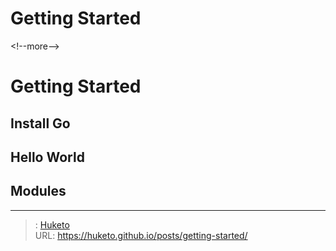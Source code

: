 # Getting Started


&lt;!--more--&gt;

# Getting Started

## Install Go

## Hello World

## Modules


---

> : [Huketo](https://github.com/huketo)  
> URL: https://huketo.github.io/posts/getting-started/  

